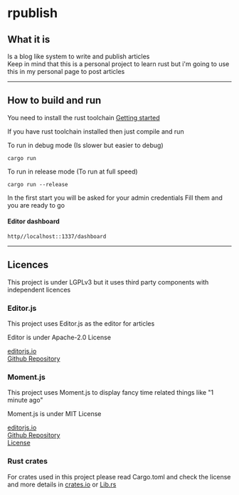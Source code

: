 # rpublish

## What it is

Is a blog like system to write and publish articles  
Keep in mind that this is a personal project to learn rust but i'm going to use this in my personal page to post articles
___

## How to build and run

You need to install the rust toolchain [Getting started](https://www.rust-lang.org/learn/get-started)

If you have rust toolchain installed then just compile and run

To run in debug mode (Is slower but easier to debug)
```
cargo run
```

To run in release mode (To run at full speed)
```
cargo run --release
```

In the first start you will be asked for your admin credentials
Fill them and you are ready to go

#### Editor dashboard
```
http//localhost::1337/dashboard
```

___
## Licences
This project is under LGPLv3 but it uses third party components with independent licences

### Editor.js
This project uses Editor.js as the editor for articles

Editor is under Apache-2.0 License 

[editorjs.io](https://editorjs.io/)  
[Github Repository](https://github.com/codex-team/editor.js)

### Moment.js
This project uses Moment.js to display fancy time related things like "1 minute ago"  
  
Moment.js is under MIT License 

[editorjs.io](https://momentjs.com/)  
[Github Repository](https://github.com/moment/moment/)  
[License](https://github.com/moment/moment/blob/develop/LICENSE)

### Rust crates
For crates used in this project please read Cargo.toml and check the license and more details in [crates.io](https://crates.io/) or [Lib.rs](https://lib.rs/about)